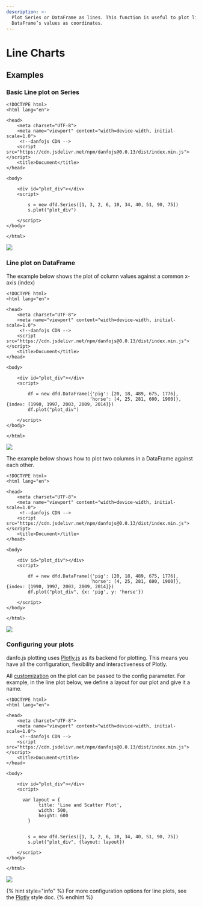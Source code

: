 ```yaml
---
description: >-
  Plot Series or DataFrame as lines. This function is useful to plot lines using
  DataFrame’s values as coordinates.
---
```


# Line Charts

## Examples

### Basic Line plot on Series

```markup
<!DOCTYPE html>
<html lang="en">

<head>
    <meta charset="UTF-8">
    <meta name="viewport" content="width=device-width, initial-scale=1.0">
     <!--danfojs CDN -->
    <script src="https://cdn.jsdelivr.net/npm/danfojs@0.0.13/dist/index.min.js"></script>
    <title>Document</title>
</head>

<body>

    <div id="plot_div"></div>
    <script>

        s = new dfd.Series([1, 3, 2, 6, 10, 34, 40, 51, 90, 75])
        s.plot("plot_div")

    </script>
</body>

</html>

```

![](../../.gitbook/assets/newplot-4-.png)

### Line plot on DataFrame

The example below shows the plot of column values against a common x-axis \(index\)

```markup
<!DOCTYPE html>
<html lang="en">

<head>
    <meta charset="UTF-8">
    <meta name="viewport" content="width=device-width, initial-scale=1.0">
     <!--danfojs CDN -->
    <script src="https://cdn.jsdelivr.net/npm/danfojs@0.0.13/dist/index.min.js"></script>
    <title>Document</title>
</head>

<body>

    <div id="plot_div"></div>
    <script>

        df = new dfd.DataFrame({'pig': [20, 18, 489, 675, 1776],
                               'horse': [4, 25, 281, 600, 1900]}, {index: [1990, 1997, 2003, 2009, 2014]})
        df.plot("plot_div")

    </script>
</body>

</html>

```

![](../../.gitbook/assets/newplot-2-.png)

The example below shows how to plot two columns in a DataFrame against each other.

```markup
<!DOCTYPE html>
<html lang="en">

<head>
    <meta charset="UTF-8">
    <meta name="viewport" content="width=device-width, initial-scale=1.0">
     <!--danfojs CDN -->
    <script src="https://cdn.jsdelivr.net/npm/danfojs@0.0.13/dist/index.min.js"></script>
    <title>Document</title>
</head>

<body>

    <div id="plot_div"></div>
    <script>

        df = new dfd.DataFrame({'pig': [20, 18, 489, 675, 1776],
                               'horse': [4, 25, 281, 600, 1900]}, {index: [1990, 1997, 2003, 2009, 2014]})
        df.plot("plot_div", {x: 'pig', y: 'horse'})

    </script>
</body>

</html>

```

![](../../.gitbook/assets/newplot-3-.png)

### Configuring your plots

danfo.js plotting uses [Plotly.js](https://plotly.com/javascript) as its backend for plotting. This means you have all the configuration, flexibility and interactiveness of Plotly. 

All [customization](https://plotly.com/javascript/line-charts/) on the plot can be passed to the config parameter. For example, in the line plot below, we define a layout for our plot and give it a name. 

```markup
<!DOCTYPE html>
<html lang="en">

<head>
    <meta charset="UTF-8">
    <meta name="viewport" content="width=device-width, initial-scale=1.0">
     <!--danfojs CDN -->
    <script src="https://cdn.jsdelivr.net/npm/danfojs@0.0.13/dist/index.min.js"></script>
    <title>Document</title>
</head>

<body>

    <div id="plot_div"></div>
    <script>

      var layout = {
            title: 'Line and Scatter Plot',
            width: 500,
            height: 600
        }

 
        s = new dfd.Series([1, 3, 2, 6, 10, 34, 40, 51, 90, 75])
        s.plot("plot_div", {layout: layout})
        
    </script>
</body>

</html>

```

![](../../.gitbook/assets/newplot-5-.png)

{% hint style="info" %}
For more configuration options for line plots, see the [Plotly](https://plotly.com/javascript/line-charts/) style doc.
{% endhint %}

